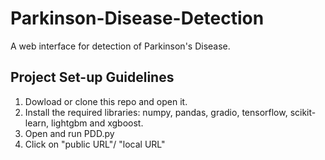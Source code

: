 # Parkinson-Disease-Detection
 
A web interface for detection of Parkinson's Disease.

## Project Set-up Guidelines

1. Dowload or clone this repo and open it.
2. Install the required libraries: numpy, pandas, gradio, tensorflow, scikit-learn, lightgbm and xgboost.
3. Open and run PDD.py
4. Click on "public URL"/ "local URL"